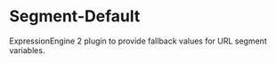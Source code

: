 Segment-Default
===============

ExpressionEngine 2 plugin to provide fallback values for URL segment variables.